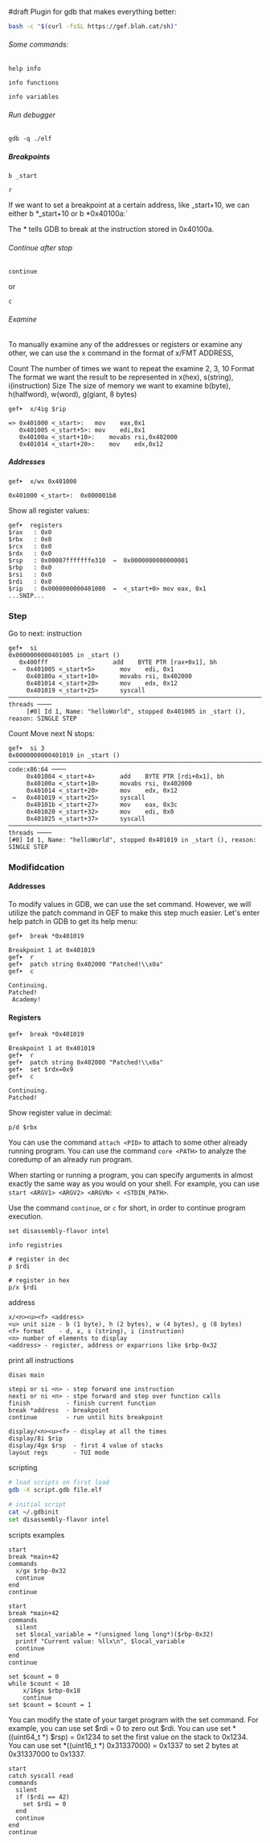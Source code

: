 #draft
Plugin for gdb that makes everything better:

```bash
bash -c "$(curl -fsSL https://gef.blah.cat/sh)"
```

###### Some commands:
```
help info
```

```
info functions
```

```
info variables
```

###### Run debugger
```
gdb -q ./elf
```

##### Breakpoints
```
b _start
```

```
r
```

If we want to set a breakpoint at a certain address, like _start+10, we can either b *_start+10 or b *0x40100a:`

The * tells GDB to break at the instruction stored in 0x40100a.
###### Continue after stop
```
continue
```
or
```
c
```

###### Examine
To manually examine any of the addresses or registers or examine any other, we can use the x command in the format of x/FMT ADDRESS,

Count 	The number of times we want to repeat the examine 	2, 3, 10
Format 	The format we want the result to be represented in 	x(hex), s(string), i(instruction)
Size 	The size of memory we want to examine 	b(byte), h(halfword), w(word), g(giant, 8 bytes)

```
gef➤  x/4ig $rip

=> 0x401000 <_start>:	mov    eax,0x1
   0x401005 <_start+5>:	mov    edi,0x1
   0x40100a <_start+10>:	movabs rsi,0x402000
   0x401014 <_start+20>:	mov    edx,0x12
   ```

##### Addresses
```
gef➤  x/wx 0x401000

0x401000 <_start>:	0x000001b8
```
Show all register values:
```
gef➤  registers
$rax   : 0x0               
$rbx   : 0x0               
$rcx   : 0x0               
$rdx   : 0x0               
$rsp   : 0x00007fffffffe310  →  0x0000000000000001
$rbp   : 0x0               
$rsi   : 0x0               
$rdi   : 0x0               
$rip   : 0x0000000000401000  →  <_start+0> mov eax, 0x1
...SNIP...
```

### Step
Go to next:
instruction
```
gef➤  si
0x0000000000401005 in _start ()
   0x400fff                  add    BYTE PTR [rax+0x1], bh
 →   0x401005 <_start+5>       mov    edi, 0x1
     0x40100a <_start+10>      movabs rsi, 0x402000
     0x401014 <_start+20>      mov    edx, 0x12
     0x401019 <_start+25>      syscall 
─────────────────────────────────────────────────────────────────────────────────────── threads ────
     [#0] Id 1, Name: "helloWorld", stopped 0x401005 in _start (), reason: SINGLE STEP
```
Count
Move next N stops:
```
gef➤  si 3
0x0000000000401019 in _start ()
─────────────────────────────────────────────────────────────────────────────────── code:x86:64 ────
     0x401004 <_start+4>       add    BYTE PTR [rdi+0x1], bh
     0x40100a <_start+10>      movabs rsi, 0x402000
     0x401014 <_start+20>      mov    edx, 0x12
 →   0x401019 <_start+25>      syscall 
     0x40101b <_start+27>      mov    eax, 0x3c
     0x401020 <_start+32>      mov    edi, 0x0
     0x401025 <_start+37>      syscall 
─────────────────────────────────────────────────────────────────────────────────────── threads ────
[#0] Id 1, Name: "helloWorld", stopped 0x401019 in _start (), reason: SINGLE STEP
```

### Modifidcation

#### Addresses
To modify values in GDB, we can use the set command. However, we will utilize the patch command in GEF to make this step much easier. Let's enter help patch in GDB to get its help menu:
```
gef➤  break *0x401019

Breakpoint 1 at 0x401019
gef➤  r
gef➤  patch string 0x402000 "Patched!\\x0a"
gef➤  c

Continuing.
Patched!
 Academy!
 ````
#### Registers
```
gef➤  break *0x401019

Breakpoint 1 at 0x401019
gef➤  r
gef➤  patch string 0x402000 "Patched!\\x0a"
gef➤  set $rdx=0x9
gef➤  c

Continuing.
Patched!
```

Show register value in decimal:
```
p/d $rbx
```


You can use the command `attach <PID>` to attach to some other already running program. You can use the command
`core <PATH>` to analyze the coredump of an already run program.

When starting or running a program, you can specify arguments in almost exactly the same way as you would on your shell.
For example, you can use `start <ARGV1> <ARGV2> <ARGVN> < <STDIN_PATH>`.

Use the command `continue`, or `c` for short, in order to continue program execution.

```
set disassembly-flavor intel
```

```
info registries

# register in dec
p $rdi

# register in hex
p/x $rdi
```

address
```
x/<n><u><f> <address>
<u> unit size - b (1 byte), h (2 bytes), w (4 bytes), g (8 bytes)
<f> format    - d, x, s (string), i (instruction)
<n> number of elements to display
<address> - register, address or exparrions like $rbp-0x32 
```
print all instructions
```
disas main
```

```
stepi or si <n> - step forward one instruction
nexti or ni <n> - stpe forward and step over function calls
finish          - finish current function
break *address  - breakpoint
continue        - run until hits breakpoint

display/<n><u><f> - display at all the times
display/8i $rip
display/4gx $rsp  - first 4 value of stacks
layout regs       - TUI mode
```

scripting
```bash
# load scripts on first load
gdb -X script.gdb file.elf

# initial script
cat ~/.gdbinit
set disassembly-flavor intel
```
scripts examples
```gdb
start
break *main+42
commands
  x/gx $rbp-0x32
  continue
end
continue
```

```gdb
start
break *main+42
commands
  silent
  set $local_variable = *(unsigned long long*)($rbp-0x32)
  printf "Current value: %llx\n", $local_variable
  continue
end
continue
```
```
set $count = 0
while $count < 10
	x/16gx $rbp-0x18
	continue
set $count = $count = 1
```
You can modify the state of your target program with the set command. For example, you can use set $rdi = 0 to zero out $rdi. You can use set *((uint64_t *) $rsp) = 0x1234 to set the first value on the stack to 0x1234. You can use set *((uint16_t *) 0x31337000) = 0x1337 to set 2 bytes at 0x31337000 to 0x1337.
```gdb
start
catch syscall read
commands
  silent
  if ($rdi == 42)
    set $rdi = 0
  end
  continue
end
continue
```




